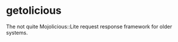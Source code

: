 getolicious
===========

The not quite Mojolicious::Lite request response framework for older systems.